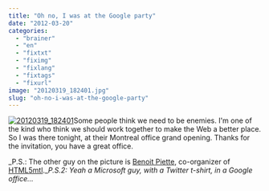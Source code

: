 ```yaml
---
title: "Oh no, I was at the Google party"
date: "2012-03-20"
categories: 
  - "brainer"
  - "en"
  - "fixtxt"
  - "fiximg"
  - "fixlang"
  - "fixtags"
  - "fixurl"
image: "20120319_182401.jpg"
slug: "oh-no-i-was-at-the-google-party"
---
```


[![](images/20120319_182401.jpg "20120319_182401")](http://fred.dev/content/uploads/2012/03/20120319_182401.jpg)Some people think we need to be enemies. I'm one of the kind who think we should work together to make the Web a better place. So I was there tonight, at their Montreal office grand opening. Thanks for the invitation, you have a great office.

_P.S.: The other guy on the picture is [Benoit Piette](https://benoitpiette.com/), co-organizer of [HTML5mtl](https://www.meetup.com/HTML5mtl/).__P.S.2: Yeah a Microsoft guy, with a Twitter t-shirt, in a Google office..._
